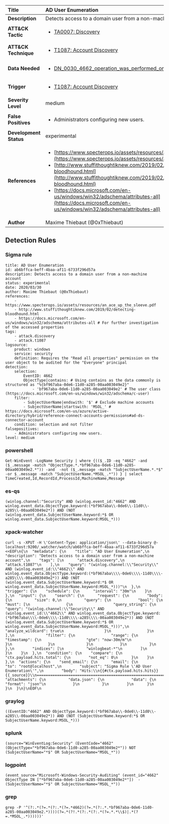 | Title                    | AD User Enumeration       |
|:-------------------------|:------------------|
| **Description**          | Detects access to a domain user from a non-machine account |
| **ATT&amp;CK Tactic**    |  <ul><li>[TA0007: Discovery](https://attack.mitre.org/tactics/TA0007)</li></ul>  |
| **ATT&amp;CK Technique** | <ul><li>[T1087: Account Discovery](https://attack.mitre.org/techniques/T1087)</li></ul>  |
| **Data Needed**          | <ul><li>[DN_0030_4662_operation_was_performed_on_an_object](../Data_Needed/DN_0030_4662_operation_was_performed_on_an_object.md)</li></ul>  |
| **Trigger**              | <ul><li>[T1087: Account Discovery](../Triggers/T1087.md)</li></ul>  |
| **Severity Level**       | medium |
| **False Positives**      | <ul><li>Administrators configuring new users.</li></ul>  |
| **Development Status**   | experimental |
| **References**           | <ul><li>[https://www.specterops.io/assets/resources/an_ace_up_the_sleeve.pdf](https://www.specterops.io/assets/resources/an_ace_up_the_sleeve.pdf)</li><li>[http://www.stuffithoughtiknew.com/2019/02/detecting-bloodhound.html](http://www.stuffithoughtiknew.com/2019/02/detecting-bloodhound.html)</li><li>[https://docs.microsoft.com/en-us/windows/win32/adschema/attributes-all](https://docs.microsoft.com/en-us/windows/win32/adschema/attributes-all)</li></ul>  |
| **Author**               | Maxime Thiebaut (@0xThiebaut) |


## Detection Rules

### Sigma rule

```
title: AD User Enumeration
id: ab6bffca-beff-4baa-af11-6733f296d57a
description: Detects access to a domain user from a non-machine account
status: experimental
date: 2020/03/30
author: Maxime Thiebaut (@0xThiebaut)
references:
    - https://www.specterops.io/assets/resources/an_ace_up_the_sleeve.pdf
    - http://www.stuffithoughtiknew.com/2019/02/detecting-bloodhound.html
    - https://docs.microsoft.com/en-us/windows/win32/adschema/attributes-all # For further investigation of the accessed properties
tags:
    - attack.discovery
    - attack.t1087
logsource:
    product: windows
    service: security
    definition: Requires the "Read all properties" permission on the user object to be audited for the "Everyone" principal
detection:
    selection:
        EventID: 4662
        ObjectType|contains: # Using contains as the data commonly is structured as "%{bf967aba-0de6-11d0-a285-00aa003049e2}"
            - 'bf967aba-0de6-11d0-a285-00aa003049e2' # The user class (https://docs.microsoft.com/en-us/windows/win32/adschema/c-user)
    filter:
        - SubjectUserName|endswith: '$' # Exclude machine accounts
        - SubjectUserName|startswith: 'MSOL_' # https://docs.microsoft.com/en-us/azure/active-directory/hybrid/reference-connect-accounts-permissions#ad-ds-connector-account
    condition: selection and not filter
falsepositives:
    - Administrators configuring new users.
level: medium

```





### powershell
    
```
Get-WinEvent -LogName Security | where {(($_.ID -eq "4662" -and ($_.message -match "ObjectType.*.*bf967aba-0de6-11d0-a285-00aa003049e2.*")) -and  -not ($_.message -match "SubjectUserName.*.*$" -or $_.message -match "SubjectUserName.*MSOL_.*")) } | select TimeCreated,Id,RecordId,ProcessId,MachineName,Message
```


### es-qs
    
```
(winlog.channel:"Security" AND (winlog.event_id:"4662" AND winlog.event_data.ObjectType.keyword:(*bf967aba\\-0de6\\-11d0\\-a285\\-00aa003049e2*)) AND (NOT (winlog.event_data.SubjectUserName.keyword:*$ OR winlog.event_data.SubjectUserName.keyword:MSOL_*)))
```


### xpack-watcher
    
```
curl -s -XPUT -H \'Content-Type: application/json\' --data-binary @- localhost:9200/_watcher/watch/ab6bffca-beff-4baa-af11-6733f296d57a <<EOF\n{\n  "metadata": {\n    "title": "AD User Enumeration",\n    "description": "Detects access to a domain user from a non-machine account",\n    "tags": [\n      "attack.discovery",\n      "attack.t1087"\n    ],\n    "query": "(winlog.channel:\\"Security\\" AND (winlog.event_id:\\"4662\\" AND winlog.event_data.ObjectType.keyword:(*bf967aba\\\\-0de6\\\\-11d0\\\\-a285\\\\-00aa003049e2*)) AND (NOT (winlog.event_data.SubjectUserName.keyword:*$ OR winlog.event_data.SubjectUserName.keyword:MSOL_*)))"\n  },\n  "trigger": {\n    "schedule": {\n      "interval": "30m"\n    }\n  },\n  "input": {\n    "search": {\n      "request": {\n        "body": {\n          "size": 0,\n          "query": {\n            "bool": {\n              "must": [\n                {\n                  "query_string": {\n                    "query": "(winlog.channel:\\"Security\\" AND (winlog.event_id:\\"4662\\" AND winlog.event_data.ObjectType.keyword:(*bf967aba\\\\-0de6\\\\-11d0\\\\-a285\\\\-00aa003049e2*)) AND (NOT (winlog.event_data.SubjectUserName.keyword:*$ OR winlog.event_data.SubjectUserName.keyword:MSOL_*)))",\n                    "analyze_wildcard": true\n                  }\n                }\n              ],\n              "filter": {\n                "range": {\n                  "timestamp": {\n                    "gte": "now-30m/m"\n                  }\n                }\n              }\n            }\n          }\n        },\n        "indices": [\n          "winlogbeat-*"\n        ]\n      }\n    }\n  },\n  "condition": {\n    "compare": {\n      "ctx.payload.hits.total": {\n        "not_eq": 0\n      }\n    }\n  },\n  "actions": {\n    "send_email": {\n      "email": {\n        "to": "root@localhost",\n        "subject": "Sigma Rule \'AD User Enumeration\'",\n        "body": "Hits:\\n{{#ctx.payload.hits.hits}}{{_source}}\\n================================================================================\\n{{/ctx.payload.hits.hits}}",\n        "attachments": {\n          "data.json": {\n            "data": {\n              "format": "json"\n            }\n          }\n        }\n      }\n    }\n  }\n}\nEOF\n
```


### graylog
    
```
((EventID:"4662" AND ObjectType.keyword:(*bf967aba\\-0de6\\-11d0\\-a285\\-00aa003049e2*)) AND (NOT (SubjectUserName.keyword:*$ OR SubjectUserName.keyword:MSOL_*)))
```


### splunk
    
```
(source="WinEventLog:Security" (EventCode="4662" (ObjectType="*bf967aba-0de6-11d0-a285-00aa003049e2*")) NOT (SubjectUserName="*$" OR SubjectUserName="MSOL_*"))
```


### logpoint
    
```
(event_source="Microsoft-Windows-Security-Auditing" (event_id="4662" ObjectType IN ["*bf967aba-0de6-11d0-a285-00aa003049e2*"])  -(SubjectUserName="*$" OR SubjectUserName="MSOL_*"))
```


### grep
    
```
grep -P '^(?:.*(?=.*(?:.*(?=.*4662)(?=.*(?:.*.*bf967aba-0de6-11d0-a285-00aa003049e2.*))))(?=.*(?!.*(?:.*(?:.*(?=.*.*\\$)|.*(?=.*MSOL_.*))))))'
```



